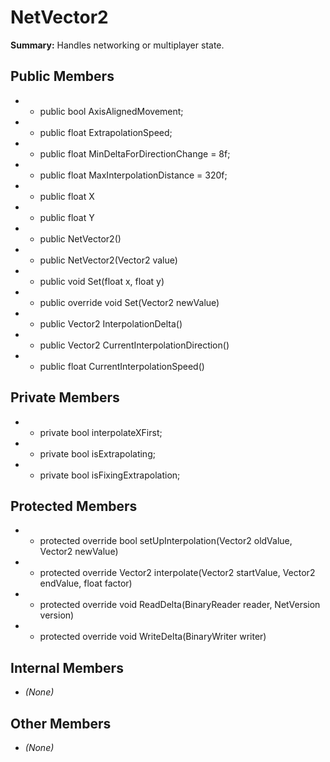 # NetVector2

**Summary:** Handles networking or multiplayer state.

## Public Members
- - public bool AxisAlignedMovement;
- - public float ExtrapolationSpeed;
- - public float MinDeltaForDirectionChange = 8f;
- - public float MaxInterpolationDistance = 320f;
- - public float X
- - public float Y
- - public NetVector2()
- - public NetVector2(Vector2 value)
- - public void Set(float x, float y)
- - public override void Set(Vector2 newValue)
- - public Vector2 InterpolationDelta()
- - public Vector2 CurrentInterpolationDirection()
- - public float CurrentInterpolationSpeed()

## Private Members
- - private bool interpolateXFirst;
- - private bool isExtrapolating;
- - private bool isFixingExtrapolation;

## Protected Members
- - protected override bool setUpInterpolation(Vector2 oldValue, Vector2 newValue)
- - protected override Vector2 interpolate(Vector2 startValue, Vector2 endValue, float factor)
- - protected override void ReadDelta(BinaryReader reader, NetVersion version)
- - protected override void WriteDelta(BinaryWriter writer)

## Internal Members
- *(None)*

## Other Members
- *(None)*
